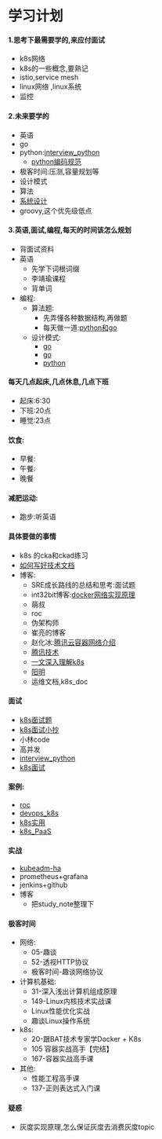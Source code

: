 # 学习计划

#### 1.思考下最需要学的,来应付面试

* k8s网络
* k8s的一些概念,要熟记
* istio,service mesh
* linux网络 ,linux系统
* 监控

#### 2.未来要学的

* 英语
* go
* python:[interview_python](https://github.com/zhaxiaowen/interview_python#1-%E7%BA%A2%E9%BB%91%E6%A0%91)
  * [python编码规范](https://github.com/zhaxiaowen/one-python-craftsman)
* 极客时间:压测,容量规划等
* 设计模式
* 算法
* [系统设计](https://github.com/zhaxiaowen/system-design-primer/blob/master/README-zh-Hans.md#%E5%9B%9B%E5%B1%82%E8%B4%9F%E8%BD%BD%E5%9D%87%E8%A1%A1)
* groovy,这个优先级低点

#### 3.英语,面试,编程,每天的时间该怎么规划

* 背面试资料
* 英语
  * 先学下词根词缀
  * 李靖瑜课程
  * 背单词
* 编程:
  * 算法题:
    * 先弄懂各种数据结构,再做题
    * 每天做一道:[python和go](https://github.com/zhaxiaowen/JS-Sorting-Algorithm)
  * 设计模式:
    * [go](https://github.com/senghoo/golang-design-pattern)
    * [go](https://github.com/lee501/go-patterns)
    * [python](https://github.com/wklken/py-patterns)

#### 每天几点起床,几点休息,几点下班

* 起床:6:30
* 下班:20点
* 睡觉:23点

#### 饮食:

* 早餐:
* 午餐:
* 晚餐

#### 减肥运动:

* 跑步:听英语

#### 具体要做的事情

* k8s 的cka和ckad练习
* [如何写好技术文档](https://mp.weixin.qq.com/s/uPpwwKAqS_daPv8nKr8-pQ)
* 博客:
  * SRE成长路线的总结和思考:面试题
  * int32bit博客:[docker网络实现原理](https://mp.weixin.qq.com/mp/appmsgalbum?__biz=MzI1MDI3NDE1Mg==&action=getalbum&album_id=1470471116610650118&scene=173&from_msgid=2247483931&from_itemidx=1&count=3&nolastread=1#wechat_redirect)
  * 萌叔
  * roc
  * 伪架构师
  * 崔亮的博客
  * 赵化冰:[腾讯云容器网络介绍](https://www.zhaohuabing.com/post/2021-03-24-tke-network-mode/)
  * [腾讯技术](https://zhuanlan.zhihu.com/p/340814811)
  * [一文深入理解k8s](https://mp.weixin.qq.com/s?__biz=Mzg4NTE2NjkxMw==&mid=2247486309&idx=1&sn=309835174529737240e1ec6542c1ebf6&chksm=cfac4d4bf8dbc45dfaa6b09a2ed91d6cb354256b3ce8a5b8c89d9e8332fff279cf0284d8f4c3&scene=132#wechat_redirect)
  * [阳明](https://github.com/zhaxiaowen/qikqiak.com)
  * 运维文档,k8s_doc

#### 面试

* [k8s面试题](https://www.cnblogs.com/lijin543/p/15894272.html)
* [k8s面试小抄](https://mp.weixin.qq.com/mp/appmsgalbum?__biz=Mzg3NjU0NDE4NQ==&action=getalbum&album_id=1832407741403807752&scene=173&from_msgid=2247484326&from_itemidx=1&count=3&nolastread=1#wechat_redirect)
* 小林code
* 高并发
* [interview_python](https://github.com/zhaxiaowen/interview_python#1-%E7%BA%A2%E9%BB%91%E6%A0%91)
* [k8s面试](https://github.com/zhaxiaowen/k8s_awesome_document/blob/main/91%E9%81%93%E5%B8%B8%E8%A7%81%E7%9A%84Kubernetes%E9%9D%A2%E8%AF%95%E9%A2%98%E6%80%BB%E7%BB%93.md)

#### 案例:

* [roc](https://imroc.cc/)
* [devops_k8s](https://cloud.tencent.com/developer/column/89513?tag=10652)
* [k8s实用](https://github.com/zhaxiaowen/DevOps)
* [k8s_PaaS](https://github.com/zhaxiaowen/k8s_PaaS)

#### 实战

* [kubeadm-ha](https://github.com/zhaxiaowen/kubeadm-ha)
* prometheus+grafana
* jenkins+github
* 博客
  * 把study_note整理下

#### 极客时间

* 网络:
  * 05-趣谈
  * 52-透视HTTP协议
  * 极客时间-趣谈网络协议
* 计算机基础:
  * 31-深入浅出计算机组成原理
  * 149-Linux内核技术实战课
  * Linux性能优化实战
  * 趣谈Linux操作系统
* k8s:
  * 20-跟BAT技术专家学Docker + K8s
  * 105 容器实战高手【完结】
  * 167-容器实战高手课
* 其他:
  * 性能工程高手课
  * 137-正则表达式入门课

#### 疑惑

* 灰度实现原理,怎么保证灰度去消费灰度topic

  

